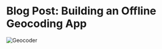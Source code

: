 <html>
  <body>
    <h1>Blog Post: Building an Offline Geocoding App</h1>
  </body>
</html>

![Geocoder](https://xmcgill.github.io/Geocoder.jpg)
